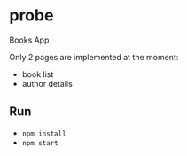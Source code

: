 # probe
Books App

Only 2 pages are implemented at the moment:
  -  book list
  -  author details
  
  
## Run
- `npm install`
- `npm start`
